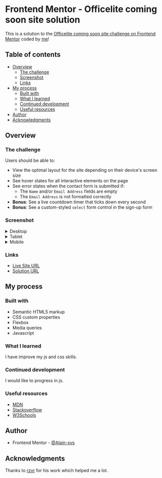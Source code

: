 # Frontend Mentor - Officelite coming soon site solution

This is a solution to the [Officelite coming soon site challenge on Frontend Mentor](https://www.frontendmentor.io/challenges/officelite-coming-soon-site-M4DIPNz8g) coded by [me](https://github.com/Alain-sys)!
## Table of contents

- [Overview](#overview)
  - [The challenge](#the-challenge)
  - [Screenshot](#screenshot)
  - [Links](#links)
- [My process](#my-process)
  - [Built with](#built-with)
  - [What I learned](#what-i-learned)
  - [Continued development](#continued-development)
  - [Useful resources](#useful-resources)
- [Author](#author)
- [Acknowledgments](#acknowledgments)

## Overview

### The challenge

Users should be able to:

- View the optimal layout for the site depending on their device's screen size
- See hover states for all interactive elements on the page
- See error states when the contact form is submitted if:
  - The `Name` and/or `Email Address` fields are empty
  - The `Email Address` is not formatted correctly
- **Bonus**: See a live countdown timer that ticks down every second
- **Bonus**: See a custom-styled `select` form control in the sign-up form

### Screenshot

<details>
  <summary>Desktop</summary>
  <img src="img/Desktop-officelite-coming-soon-site.png" alt=""/>
  <img src="img/Desktop-officelite-coming-soon-site-sign-up.png" alt=""/>
</details>

<details>
  <summary>Tablet</summary>
  <p align="center">
    <img src="img/Tablet-officelite-coming-soon-site.png" alt=""/>
    <img src="img/Tablet-officelite-coming-soon-site-sign-up.png" alt=""/>
  </p>
</details>

<details>
  <summary>Mobile</summary>
  <p align="center">
    <img src="img/Mobile-officelite-coming-soon-site.png" alt=""/>
    <img src="img/Mobile-officelite-coming-soon-site-sign-up.png" alt=""/>
  </p>
</details>


### Links

- [Live Site URL](https://alain-sys.github.io/Officelite-coming-soon-site/)
- [Solution URL](https://www.frontendmentor.io/solutions)

## My process

### Built with

- Semantic HTML5 markup
- CSS custom properties
- Flexbox
- Media queries
- Javascript

### What I learned

I have improve my js and css skills.

### Continued development

I would like to progress in js.

### Useful resources

- [MDN](https://developer.mozilla.org/fr/)
- [Stackoverflow](https://stackoverflow.com/) 
- [W3Schools](https://www.w3schools.com/) 

## Author

- Frontend Mentor - [@Alain-sys](https://www.frontendmentor.io/profile/Alain-sys)

## Acknowledgments

Thanks to [rzvr](https://github.com/rzvr) for his work which helped me a lot.
